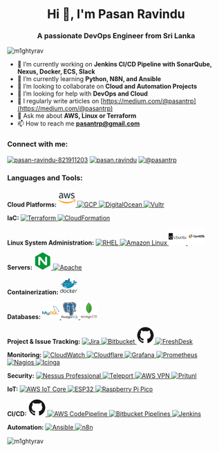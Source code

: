 <h1 align="center">Hi 👋, I'm Pasan Ravindu</h1>
<h3 align="center">A passionate DevOps Engineer from Sri Lanka</h3>

<p align="left"> <img src="https://komarev.com/ghpvc/?username=m1ghtyrav&label=Profile%20views&color=0e75b6&style=flat" alt="m1ghtyrav" /> </p>

- 🔭 I’m currently working on **Jenkins CI/CD Pipeline with SonarQube, Nexus, Docker, ECS, Slack**
- 🌱 I’m currently learning **Python, N8N, and Ansible**
- 👯 I’m looking to collaborate on **Cloud and Automation Projects**
- 🤝 I’m looking for help with **DevOps and Cloud**
- 📝 I regularly write articles on [https://medium.com/@pasantrp](https://medium.com/@pasantrp)
- 💬 Ask me about **AWS, Linux or Terraform**
- 📫 How to reach me **pasantrp@gmail.com**

<h3 align="left">Connect with me:</h3>
<p align="left">
<a href="https://linkedin.com/in/pasan-ravindu-821911203" target="blank"><img align="center" src="https://raw.githubusercontent.com/rahuldkjain/github-profile-readme-generator/master/src/images/icons/Social/linked-in-alt.svg" alt="pasan-ravindu-821911203" height="30" width="40" /></a>
<a href="https://fb.com/pasan.ravindu" target="blank"><img align="center" src="https://raw.githubusercontent.com/rahuldkjain/github-profile-readme-generator/master/src/images/icons/Social/facebook.svg" alt="pasan.ravindu" height="30" width="40" /></a>
<a href="https://medium.com/@pasantrp" target="blank"><img align="center" src="https://raw.githubusercontent.com/rahuldkjain/github-profile-readme-generator/master/src/images/icons/Social/medium.svg" alt="@pasantrp" height="30" width="40" /></a>
</p>

<h3 align="left">Languages and Tools:</h3>

<!-- Cloud Platforms -->
<p align="left">
  <strong>Cloud Platforms:</strong>
  <a href="https://aws.amazon.com/" target="_blank" rel="noreferrer">
    <img src="https://raw.githubusercontent.com/devicons/devicon/master/icons/amazonwebservices/amazonwebservices-original-wordmark.svg" alt="AWS" width="40" height="40"/>
  </a>
  <a href="https://cloud.google.com" target="_blank" rel="noreferrer">
    <img src="https://www.vectorlogo.zone/logos/google_cloud/google_cloud-icon.svg" alt="GCP" width="40" height="40"/>
  </a>
  <a href="https://www.digitalocean.com/" target="_blank" rel="noreferrer">
    <img src="https://www.vectorlogo.zone/logos/digitalocean/digitalocean-icon.svg" alt="DigitalOcean" width="40" height="40"/>
  </a>
  <a href="https://www.vultr.com/" target="_blank" rel="noreferrer">
    <img src="https://www.vectorlogo.zone/logos/vultr/vultr-icon.svg" alt="Vultr" width="40" height="40"/>
  </a>
</p>

<!-- Infrastructure as Code -->
<p align="left">
  <strong>IaC:</strong>
  <a href="https://www.terraform.io/" target="_blank" rel="noreferrer">
    <img src="https://www.vectorlogo.zone/logos/terraformio/terraformio-icon.svg" alt="Terraform" width="40" height="40"/>
  </a>
  <a href="https://aws.amazon.com/cloudformation/" target="_blank" rel="noreferrer">
    <img src="https://raw.githubusercontent.com/awsdocs/aws-cloudformation-user-guide/main/doc_source/images/cloudformation.svg" alt="CloudFormation" width="40" height="40"/>
  </a>
</p>

<!-- Linux System Administration -->
<p align="left">
  <strong>Linux System Administration:</strong>
  <a href="https://www.redhat.com/en/technologies/linux-platforms/enterprise-linux" target="_blank" rel="noreferrer">
    <img src="https://www.vectorlogo.zone/logos/redhat/redhat-icon.svg" alt="RHEL" width="40" height="40"/>
  </a>
  <a href="https://aws.amazon.com/amazon-linux-ami/" target="_blank" rel="noreferrer">
    <img src="https://avatars.githubusercontent.com/u/29548126?s=200&v=4" alt="Amazon Linux" width="40" height="40"/>
  </a>
  <a href="https://ubuntu.com/" target="_blank" rel="noreferrer">
    <img src="https://raw.githubusercontent.com/devicons/devicon/master/icons/ubuntu/ubuntu-plain-wordmark.svg" alt="Ubuntu" width="40" height="40"/>
  </a>
  <a href="https://www.centos.org/" target="_blank" rel="noreferrer">
    <img src="https://raw.githubusercontent.com/devicons/devicon/master/icons/centos/centos-original-wordmark.svg" alt="CentOS" width="40" height="40"/>
  </a>
</p>

<!-- Servers -->
<p align="left">
  <strong>Servers:</strong>
  <a href="https://www.nginx.com" target="_blank" rel="noreferrer">
    <img src="https://raw.githubusercontent.com/devicons/devicon/master/icons/nginx/nginx-original.svg" alt="nginx" width="40" height="40"/>
  </a>
  <a href="https://httpd.apache.org/" target="_blank" rel="noreferrer">
    <img src="https://www.vectorlogo.zone/logos/apache/apache-icon.svg" alt="Apache" width="40" height="40"/>
  </a>
</p>

<!-- Containerization -->
<p align="left">
  <strong>Containerization:</strong>
  <a href="https://www.docker.com/" target="_blank" rel="noreferrer">
    <img src="https://raw.githubusercontent.com/devicons/devicon/master/icons/docker/docker-original-wordmark.svg" alt="Docker" width="40" height="40"/>
  </a>
</p>

<!-- Databases -->
<p align="left">
  <strong>Databases:</strong>
  <a href="https://www.mysql.com/" target="_blank" rel="noreferrer">
    <img src="https://raw.githubusercontent.com/devicons/devicon/master/icons/mysql/mysql-original-wordmark.svg" alt="MySQL" width="40" height="40"/>
  </a>
  <a href="https://www.postgresql.org" target="_blank" rel="noreferrer">
    <img src="https://raw.githubusercontent.com/devicons/devicon/master/icons/postgresql/postgresql-original-wordmark.svg" alt="PostgreSQL" width="40" height="40"/>
  </a>
  <a href="https://www.mongodb.com/" target="_blank" rel="noreferrer">
    <img src="https://raw.githubusercontent.com/devicons/devicon/master/icons/mongodb/mongodb-original-wordmark.svg" alt="MongoDB" width="40" height="40"/>
  </a>
</p>

<!-- Project & Issue Tracking -->
<p align="left">
  <strong>Project & Issue Tracking:</strong>
  <a href="https://www.atlassian.com/software/jira" target="_blank" rel="noreferrer">
    <img src="https://www.vectorlogo.zone/logos/atlassian_jira/atlassian_jira-icon.svg" alt="Jira" width="40" height="40"/>
  </a>
  <a href="https://bitbucket.org/" target="_blank" rel="noreferrer">
    <img src="https://www.vectorlogo.zone/logos/bitbucket/bitbucket-icon.svg" alt="Bitbucket" width="40" height="40"/>
  </a>
  <a href="https://github.com/" target="_blank" rel="noreferrer">
    <img src="https://raw.githubusercontent.com/devicons/devicon/master/icons/github/github-original.svg" alt="GitHub" width="40" height="40"/>
  </a>
  <a href="https://freshdesk.com/" target="_blank" rel="noreferrer">
    <img src="https://www.vectorlogo.zone/logos/freshdesk/freshdesk-icon.svg" alt="FreshDesk" width="40" height="40"/>
  </a>
</p>

<!-- Monitoring -->
<p align="left">
  <strong>Monitoring:</strong>
  <a href="https://aws.amazon.com/cloudwatch/" target="_blank" rel="noreferrer">
    <img src="https://www.vectorlogo.zone/logos/amazon_cloudwatch/amazon_cloudwatch-icon.svg" alt="CloudWatch" width="40" height="40"/>
  </a>
  <a href="https://www.cloudflare.com/" target="_blank" rel="noreferrer">
    <img src="https://www.vectorlogo.zone/logos/cloudflare/cloudflare-icon.svg" alt="Cloudflare" width="40" height="40"/>
  </a>
  <a href="https://grafana.com" target="_blank" rel="noreferrer">
    <img src="https://www.vectorlogo.zone/logos/grafana/grafana-icon.svg" alt="Grafana" width="40" height="40"/>
  </a>
  <a href="https://prometheus.io/" target="_blank" rel="noreferrer">
    <img src="https://www.vectorlogo.zone/logos/prometheusio/prometheusio-icon.svg" alt="Prometheus" width="40" height="40"/>
  </a>
  <a href="https://www.nagios.org/" target="_blank" rel="noreferrer">
    <img src="https://www.vectorlogo.zone/logos/nagios/nagios-icon.svg" alt="Nagios" width="40" height="40"/>
  </a>
  <a href="https://icinga.com/" target="_blank" rel="noreferrer">
    <img src="https://icinga.com/wp-content/uploads/2014/06/icinga_logo.png" alt="Icinga" width="40" height="40"/>
  </a>
</p>

<!-- Security -->
<p align="left">
  <strong>Security:</strong>
  <a href="https://www.tenable.com/products/nessus" target="_blank" rel="noreferrer">
    <img src="https://www.vectorlogo.zone/logos/tenable/tenable-icon.svg" alt="Nessus Professional" width="40" height="40"/>
  </a>
  <a href="https://goteleport.com/" target="_blank" rel="noreferrer">
    <img src="https://avatars.githubusercontent.com/u/13284804?s=200&v=4" alt="Teleport" width="40" height="40"/>
  </a>
  <a href="https://aws.amazon.com/vpn/" target="_blank" rel="noreferrer">
    <img src="https://www.vectorlogo.zone/logos/amazon_aws_vpn/amazon_aws_vpn-icon.svg" alt="AWS VPN" width="40" height="40"/>
  </a>
  <a href="https://pritunl.com/" target="_blank" rel="noreferrer">
    <img src="https://www.vectorlogo.zone/logos/pritunl/pritunl-icon.svg" alt="Pritunl" width="40" height="40"/>
  </a>
</p>

<!-- IoT -->
<p align="left">
  <strong>IoT:</strong>
  <a href="https://aws.amazon.com/iot-core/" target="_blank" rel="noreferrer">
    <img src="https://www.vectorlogo.zone/logos/amazon_aws_iot/amazon_aws_iot-icon.svg" alt="AWS IoT Core" width="40" height="40"/>
  </a>
  <a href="https://www.espressif.com/en/products/socs/esp32" target="_blank" rel="noreferrer">
    <img src="https://www.espressif.com/sites/all/themes/espressif/images/logo-black.svg" alt="ESP32" width="40" height="40"/>
  </a>
  <a href="https://www.raspberrypi.com/products/raspberry-pi-pico/" target="_blank" rel="noreferrer">
    <img src="https://www.raspberrypi.com/app/uploads/2020/12/RPi-Logo-Reg-SCREEN.png" alt="Raspberry Pi Pico" width="40" height="40"/>
  </a>
</p>

<!-- CI/CD -->
<p align="left">
  <strong>CI/CD:</strong>
  <a href="https://docs.github.com/en/actions" target="_blank" rel="noreferrer">
    <img src="https://raw.githubusercontent.com/devicons/devicon/master/icons/github/github-original.svg" alt="GitHub Workflows" width="40" height="40"/>
  </a>
  <a href="https://aws.amazon.com/codepipeline/" target="_blank" rel="noreferrer">
    <img src="https://www.vectorlogo.zone/logos/amazon_aws_codepipeline/amazon_aws_codepipeline-icon.svg" alt="AWS CodePipeline" width="40" height="40"/>
  </a>
  <a href="https://bitbucket.org/product/features/pipelines" target="_blank" rel="noreferrer">
    <img src="https://www.vectorlogo.zone/logos/bitbucket/bitbucket-icon.svg" alt="Bitbucket Pipelines" width="40" height="40"/>
  </a>
  <a href="https://www.jenkins.io" target="_blank" rel="noreferrer">
    <img src="https://www.vectorlogo.zone/logos/jenkins/jenkins-icon.svg" alt="Jenkins" width="40" height="40"/>
  </a>
</p>

<!-- Automation -->
<p align="left">
  <strong>Automation:</strong>
  <a href="https://www.ansible.com/" target="_blank" rel="noreferrer">
    <img src="https://www.vectorlogo.zone/logos/ansible/ansible-icon.svg" alt="Ansible" width="40" height="40"/>
  </a>
  <a href="https://n8n.io/" target="_blank" rel="noreferrer">
    <img src="https://avatars.githubusercontent.com/u/45487711?s=200&v=4" alt="n8n" width="40" height="40"/>
  </a>
</p>


<p><img align="center" src="https://github-readme-stats.vercel.app/api/top-langs?username=m1ghtyrav&show_icons=true&locale=en&layout=compact" alt="m1ghtyrav" /></p>
